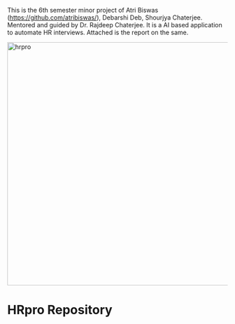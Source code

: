 This is the 6th semester minor project of Atri Biswas (https://github.com/atribiswas/), Debarshi Deb, Shourjya Chaterjee. Mentored and guided by Dr. Rajdeep Chaterjee.
It is a AI based application to automate HR interviews. Attached is the report on the same.

<img width="556" alt="hrpro" src="https://user-images.githubusercontent.com/18000553/121786899-6e629780-cbe0-11eb-8727-2394e32d8017.png">

# HRpro Repository


